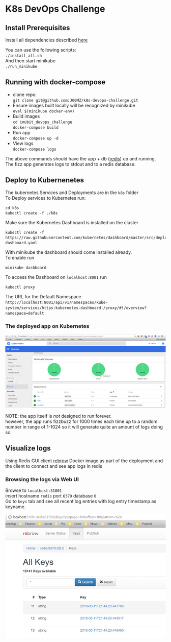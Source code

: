 # K8s DevOps Challenge

## Install Prerequisites

Install all dependencies described [here](Prerequisites.md) 

You can use the following scripts:  
`./install_all.sh`  
And then start minikube  
`./run_minikube`  

## Running with docker-compose  

- clone repo:  
  `git clone git@github.com:J00MZ/k8s-devops-challenge.git`
- Ensure images built locally will be recognized by minikube  
  `eval $(minikube docker-env)`
- Build images  
  `cd imubit_devops_challenge`  
  `docker-compose build`
- Run app  
  `docker-compose up -d`
- View logs  
  `docker-compose logs`  

The above commands should have the app + db ([redis](https://redis.io/)) up and running.  
The fizz app generates logs to stdout and to a redis database.  
  


## Deploy to Kubernenetes

The kubernetes Services and Deployments are in the `k8s` folder  
To Deploy services to Kubernetes run:  
``` shell
cd k8s
kubectl create -f ./k8s  

```

Make sure the Kubernetes Dashboard is installed on the cluster 

``` shell
kubectl create -f https://raw.githubusercontent.com/kubernetes/dashboard/master/src/deploy/recommended/kubernetes-dashboard.yaml
```

With minikube the dashboard should come installed already.  
To enable run

``` shell
minikube dashboard
```

To access the Dashboard on `localhost:8001` run  

``` shell
kubectl proxy
```

The URL for the Default Namespace  
`http://localhost:8001/api/v1/namespaces/kube-system/services/https:kubernetes-dashboard:/proxy/#!/overview?namespace=default`

### The deployed app on Kubernetes

![rebrow](imgs/kube_run.png)
    
NOTE: the app itself is *not* designed to run forever.  
    however, the app runs fizzbuzz for 1000 times each time up to a random number in range of 1-1024 so it will generate quite an amount of logs doing so.  

## Visualize logs

Using Redis GUI client [rebrow](https://hub.docker.com/r/marian/rebrow/) Docker image as part of the deployment and the client to connect and see app logs in redis  

### Browsing the logs via Web UI  

Browse to `localhost:31001`  
insert hostname `redis` port `6379` database `0`  
Go to `keys` tab and see all recent log entries with log entry timestamp as keyname.  

![rebrow](imgs/rebrow.png)
